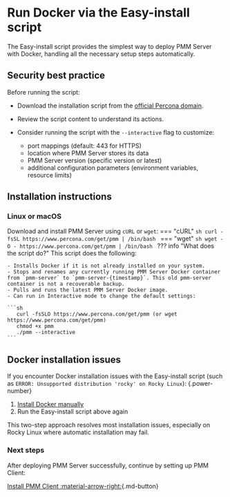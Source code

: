 # Run Docker via the Easy-install script

The Easy-install script provides the simplest way to deploy PMM Server with Docker, handling all the necessary setup steps automatically.

## Security best practice
Before running the script:

- Download the installation script from the [official Percona domain](https://www.percona.com/get/pmm).

- Review the script content to understand its actions.

- Consider running the script with the `--interactive` flag to customize:
   
    - port mappings (default: 443 for HTTPS)
    - location where PMM Server stores its data
    - PMM Server version (specific version or latest)
    - additional configuration parameters (environment variables, resource limits)


## Installation instructions

### Linux or macOS
Download and install PMM Server using `cURL` or `wget`:
=== "cURL"
    ```sh
    curl -fsSL https://www.percona.com/get/pmm | /bin/bash
    ```
=== "wget"
    ```sh
    wget -O - https://www.percona.com/get/pmm | /bin/bash
    ```
??? info "What does the script do?"
     This script does the following:

    - Installs Docker if it is not already installed on your system.
    - Stops and renames any currently running PMM Server Docker container from `pmm-server` to `pmm-server-{timestamp}`. This old pmm-server container is not a recoverable backup.
    - Pulls and runs the latest PMM Server Docker image.
    - Can run in Interactive mode to change the default settings:

    ```sh
       curl -fsSLO https://www.percona.com/get/pmm (or wget https://www.percona.com/get/pmm) 
       chmod +x pmm
       ./pmm --interactive
    ```

## Docker installation issues

If you encounter Docker installation issues with the Easy-install script (such as `ERROR: Unsupported distribution 'rocky' on Rocky Linux`):
{.power-number}

 1. [Install Docker manually](https://docs.docker.com/engine/install/)
 2. Run the Easy-install script above again

This two-step approach resolves most installation issues, especially on Rocky Linux where automatic installation may fail.

### Next steps
After deploying PMM Server successfully, continue by setting up PMM Client:

[Install PMM Client :material-arrow-right:](../../../install-pmm-client/index.md){.md-button}
